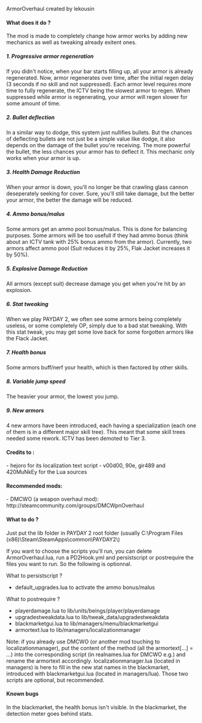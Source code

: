 ArmorOverhaul created by lekousin



<h4>What does it do ?</h4>

The mod is made to completely change how armor works by adding new mechanics as well as tweaking already exitent ones.

<h5>1. Progressive armor regeneration</h5>

If you didn't notice, when your bar starts filling up, all your armor is already regenerated. Now, armor regenerates over time, after the initial regen delay (3 seconds if no skill and not suppressed).
Each armor level requires more time to fully regenerate, the ICTV being the slowest armor to regen.
When suppressed while armor is regenerating, your armor will regen slower for some amount of time.

<h5>2. Bullet deflection</h5>

In a similar way to dodge, this system just nullifies bullets.
But the chances of deflecting bullets are not just be a simple value like dodge, it also depends on the damage of the bullet you're receiving. The more powerful the bullet, the less chances your armor has to deflect it.
This mechanic only works when your armor is up.

<h5>3. Health Damage Reduction</h5>

When your armor is down, you'll no longer be that crawling glass cannon deseperately seeking for cover. Sure, you'll still take damage, but the better your armor, the better the damage will be reduced.

<h5>4. Ammo bonus/malus</h5>

Some armors get an ammo pool bonus/malus. This is done for balancing purposes. Some armors will be too usefull if they had ammo bonus (think about an ICTV tank with 25% bonus ammo from the armor).
Currently, two armors affect ammo pool (Suit reduces it by 25%, Flak Jacket increases it by 50%).

<h5>5. Explosive Damage Reduction</h5>

All armors (except suit) decrease damage you get when you're hit by an explosion.

<h5>6. Stat tweaking</h5>

When we play PAYDAY 2, we often see some armors being completely useless, or some completely OP, simply due to a bad stat tweaking. With this stat tweak, you may get some love back for some forgotten armors like the Flack Jacket.

<h5>7. Health bonus</h5>

Some armors buff/nerf your health, which is then factored by other skills.

<h5>8. Variable jump speed</h5>

The heavier your armor, the lowest you jump.

<h5>9. New armors</h5>

4 new armors have been introduced, each having a specialization (each one of them is in a different major skill tree). This meant that some skill trees needed some rework. ICTV has been demoted to Tier 3. 



<h4>Credits to :</h4>
- hejoro for its localization text script
- v00d00, 90e, gir489 and 420MuNkEy for the Lua sources



<h4>Recommended mods:</h4>
- DMCWO (a weapon overhaul mod): http://steamcommunity.com/groups/DMCWpnOverhaul



<h4>What to do ?</h4>
Just put the lib folder in PAYDAY 2 root folder (usually C:\Program Files (x86)\Steam\SteamApps\common\PAYDAY2\)

If you want to choose the scripts you'll run, you can delete ArmorOverhaul.lua, run a PD2Hook.yml and persistscript or postrequire the files you want to run. So the following is optionnal.

What to persistscript ?
- default_upgrades.lua to activate the ammo bonus/malus

What to postrequire ?
- playerdamage.lua to lib/units/beings/player/playerdamage
- upgradestweakdata.lua to lib/tweak_data/upgradestweakdata
- blackmarketgui.lua to lib/managers/menu/blackmarketgui
- armortext.lua to lib/managers/localizationmanager

Note: if you already use DMCWO (or another mod touching to localizationmanager), put the content of the method (all the armortext[...] = ...) into the corresponding script (in realnames.lua for DMCWO e.g.) and rename the armortext accordingly.
localizationmanager.lua (located in managers) is here to fill in the new stat names in the blackmarket, introduced with blackmarketgui.lua (located in managers/lua). Those two scripts are optional, but recommended.

<h4>Known bugs</h4>

In the blackmarket, the health bonus isn't visible.
In the blackmarket, the detection meter goes behind stats.